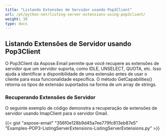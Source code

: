 ```yaml
---
title: "Listando Extensões de Servidor usando Pop3Client"
url: /pt/python-net/listing-server-extensions-using-pop3client/
weight: 30
type: docs
---
```

  
## **Listando Extensões de Servidor usando Pop3Client**  
O Pop3Client da Aspose.Email permite que você recupere as extensões de servidor que um servidor suporta, como IDLE, UNSELECT, QUOTA, etc. Isso ajuda a identificar a disponibilidade de uma extensão antes de usar o cliente para essa funcionalidade específica. O método GetCapabilities() retorna os tipos de extensão suportados na forma de um array de strings.  
### **Recuperando Extensões de Servidor**  
O seguinte exemplo de código demonstra a recuperação de extensões de servidor usando ImapClient para o servidor Gmail.  

{{< gist "aspose-email" "356f0e128b9d45a7ee779fc813eb87e5" "Examples-POP3-ListingServerExtensions-ListingServerExtensions.py" >}}  